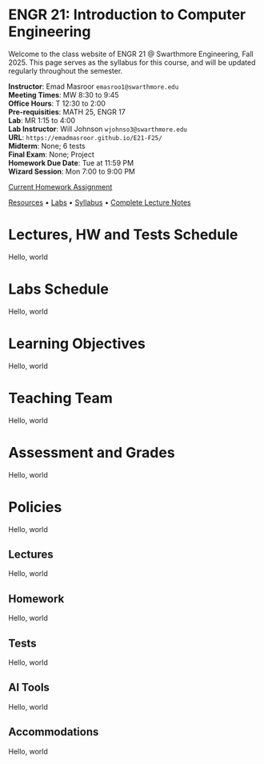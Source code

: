 # ENGR 21: Introduction to Computer Engineering
Welcome to the class website of ENGR 21 @ Swarthmore Engineering, Fall 2025. This page serves as the syllabus for this course, and will be updated regularly throughout the semester.

**Instructor**: Emad Masroor `emasroo1@swarthmore.edu`  
**Meeting Times**: MW 8:30 to 9:45  
**Office Hours**: T 12:30 to 2:00  
**Pre-requisities**: MATH 25, ENGR 17  
**Lab**: MR 1:15 to 4:00  
**Lab Instructor**: Will Johnson `wjohnso3@swarthmore.edu`  
**URL**: `https://emadmasroor.github.io/E21-F25/`  
**Midterm**: None; 6 tests  
**Final Exam**: None; Project  
**Homework Due Date**: Tue at 11:59 PM  
**Wizard Session**: Mon 7:00 to 9:00 PM  

[Current Homework Assignment](HW/HW1.md)

[Resources](Resources/) • [Labs](Labs/) • [Syllabus](E91-S25-Syllabus.pdf) • [Complete Lecture Notes](Lecs/E91.S25.Lecs.pdf)

# Lectures, HW and Tests Schedule
Hello, world 

# Labs Schedule
Hello, world

# Learning Objectives
Hello, world

# Teaching Team
Hello, world

# Assessment and Grades
Hello, world

# Policies
Hello, world

## Lectures
Hello, world

## Homework
Hello, world

## Tests
Hello, world

## AI Tools
Hello, world

## Accommodations
Hello, world


